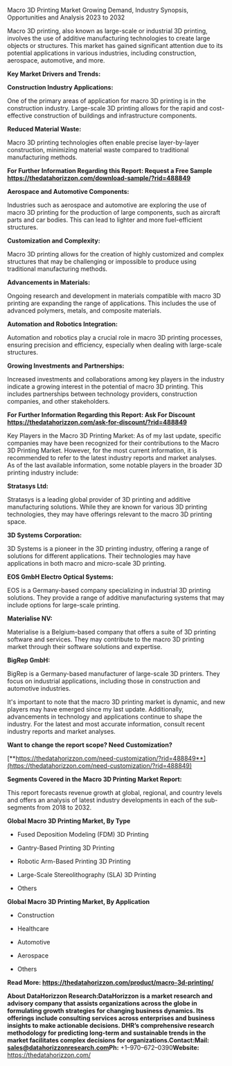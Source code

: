 Macro 3D Printing Market Growing Demand, Industry Synopsis,
Opportunities and Analysis 2023 to 2032

Macro 3D printing, also known as large-scale or industrial 3D printing,
involves the use of additive manufacturing technologies to create large
objects or structures. This market has gained significant attention due
to its potential applications in various industries, including
construction, aerospace, automotive, and more.

**Key Market Drivers and Trends:**

**Construction Industry Applications:**

One of the primary areas of application for macro 3D printing is in the
construction industry. Large-scale 3D printing allows for the rapid and
cost-effective construction of buildings and infrastructure components.

**Reduced Material Waste:**

Macro 3D printing technologies often enable precise layer-by-layer
construction, minimizing material waste compared to traditional
manufacturing methods.

**For Further Information Regarding this Report: Request a Free Sample
<https://thedatahorizzon.com/download-sample/?rid=488849>**

**Aerospace and Automotive Components:**

Industries such as aerospace and automotive are exploring the use of
macro 3D printing for the production of large components, such as
aircraft parts and car bodies. This can lead to lighter and more
fuel-efficient structures.

**Customization and Complexity:**

Macro 3D printing allows for the creation of highly customized and
complex structures that may be challenging or impossible to produce
using traditional manufacturing methods.

**Advancements in Materials:**

Ongoing research and development in materials compatible with macro 3D
printing are expanding the range of applications. This includes the use
of advanced polymers, metals, and composite materials.

**Automation and Robotics Integration:**

Automation and robotics play a crucial role in macro 3D printing
processes, ensuring precision and efficiency, especially when dealing
with large-scale structures.

**Growing Investments and Partnerships:**

Increased investments and collaborations among key players in the
industry indicate a growing interest in the potential of macro 3D
printing. This includes partnerships between technology providers,
construction companies, and other stakeholders.

**For Further Information Regarding this Report: Ask For Discount
<https://thedatahorizzon.com/ask-for-discount/?rid=488849>**

Key Players in the Macro 3D Printing Market: As of my last update,
specific companies may have been recognized for their contributions to
the Macro 3D Printing Market. However, for the most current information,
it is recommended to refer to the latest industry reports and market
analyses. As of the last available information, some notable players in
the broader 3D printing industry include:

**Stratasys Ltd:**

Stratasys is a leading global provider of 3D printing and additive
manufacturing solutions. While they are known for various 3D printing
technologies, they may have offerings relevant to the macro 3D printing
space.

**3D Systems Corporation:**

3D Systems is a pioneer in the 3D printing industry, offering a range of
solutions for different applications. Their technologies may have
applications in both macro and micro-scale 3D printing.

**EOS GmbH Electro Optical Systems:**

EOS is a Germany-based company specializing in industrial 3D printing
solutions. They provide a range of additive manufacturing systems that
may include options for large-scale printing.

**Materialise NV:**

Materialise is a Belgium-based company that offers a suite of 3D
printing software and services. They may contribute to the macro 3D
printing market through their software solutions and expertise.

**BigRep GmbH:**

BigRep is a Germany-based manufacturer of large-scale 3D printers. They
focus on industrial applications, including those in construction and
automotive industries.

It's important to note that the macro 3D printing market is dynamic, and
new players may have emerged since my last update. Additionally,
advancements in technology and applications continue to shape the
industry. For the latest and most accurate information, consult recent
industry reports and market analyses.

**Want to change the report scope? Need Customization?**

[**https://thedatahorizzon.com/need-customization/?rid=488849**](https://thedatahorizzon.com/need-customization/?rid=488849)

**Segments Covered in the Macro 3D Printing Market Report:**

This report forecasts revenue growth at global, regional, and country
levels and offers an analysis of latest industry developments in each of
the sub-segments from 2018 to 2032.

**Global Macro 3D Printing Market, By Type**

-   Fused Deposition Modeling (FDM) 3D Printing

-   Gantry-Based Printing 3D Printing

-   Robotic Arm-Based Printing 3D Printing

-   Large-Scale Stereolithography (SLA) 3D Printing

-   Others

**Global Macro 3D Printing Market, By Application**

-   Construction

-   Healthcare

-   Automotive

-   Aerospace

-   Others

**Read More: <https://thedatahorizzon.com/product/macro-3d-printing/>**

**About DataHorizzon Research:**DataHorizzon is a market research and
advisory company that assists organizations across the globe in
formulating growth strategies for changing business dynamics. Its
offerings include consulting services across enterprises and business
insights to make actionable decisions. DHR’s comprehensive research
methodology for predicting long-term and sustainable trends in the
market facilitates complex decisions for organizations.**Contact:Mail:**
sales@datahorizzonresearch.com**Ph:** +1–970–672–0390**Website:**
https://thedatahorizzon.com/
